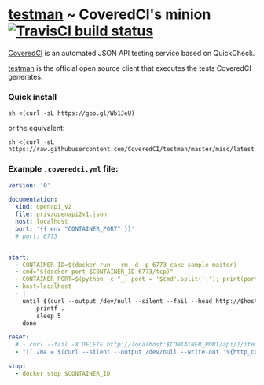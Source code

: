 # [testman](https://github.com/CoveredCI/testman) ~ CoveredCI's minion [![TravisCI build status](https://travis-ci.org/CoveredCI/testman.svg?branch=master)](https://travis-ci.org/CoveredCI/testman/builds)

[CoveredCI](https://coveredci.com) is an automated JSON API testing service based on QuickCheck.

[testman](https://github.com/CoveredCI/testman) is the official open source client that executes the tests CoveredCI generates.

### Quick install

```shell
sh <(curl -sL https://goo.gl/Wb1JeU)
```

or the equivalent:

```shell
sh <(curl -sL https://raw.githubusercontent.com/CoveredCI/testman/master/misc/latest.sh)
```

### Example `.coveredci.yml` file:

```yaml
version: '0'

documentation:
  kind: openapi_v2
  file: priv/openapi2v1.json
  host: localhost
  port: '{{ env "CONTAINER_PORT" }}'
  # port: 6773


start:
  - CONTAINER_ID=$(docker run --rm -d -p 6773 cake_sample_master)
  - cmd="$(docker port $CONTAINER_ID 6773/tcp)"
  - CONTAINER_PORT=$(python -c "_, port = '$cmd'.split(':'); print(port)")
  - host=localhost
  - |
    until $(curl --output /dev/null --silent --fail --head http://$host:$CONTAINER_PORT/api/1/items); do
        printf .
        sleep 5
    done

reset:
  # - curl --fail -X DELETE http://localhost:$CONTAINER_PORT/api/1/items
  - "[[ 204 = $(curl --silent --output /dev/null --write-out '%{http_code}' -X DELETE http://$host:$CONTAINER_PORT/api/1/items) ]]"

stop:
  - docker stop $CONTAINER_ID
```
